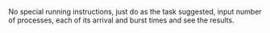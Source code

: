 No special running instructions, just do as the task suggested, input number of processes, each of its arrival and burst times and see the results.
